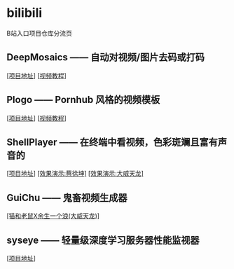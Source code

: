 # bilibili
B站入口项目仓库分流页

## DeepMosaics —— 自动对视频/图片去码或打码
[[项目地址](https://github.com/HypoX64/DeepMosaics)] [[视频教程](https://www.bilibili.com/video/BV1LJ411c7Hg)]

## Plogo —— Pornhub 风格的视频模板
[[项目地址](https://github.com/HypoX64/Plogo)] [[视频教程](https://www.bilibili.com/video/BV1gC4y1p7gC)]

## ShellPlayer —— 在终端中看视频，色彩斑斓且富有声音的
[[项目地址](https://github.com/HypoX64/ShellPlayer)] [[效果演示:蔡徐坤]](https://www.bilibili.com/video/BV1Ag4y1z7BB) [[效果演示:大威天龙]](https://www.bilibili.com/video/BV1dT4y1u76w)

## GuiChu —— 鬼畜视频生成器
[[猫和老鼠X余生一个浪(大威天龙)]](https://www.bilibili.com/video/BV1c54y1Q7RG)

## syseye —— 轻量级深度学习服务器性能监视器
[[项目地址](https://github.com/HypoX64/syseye)]